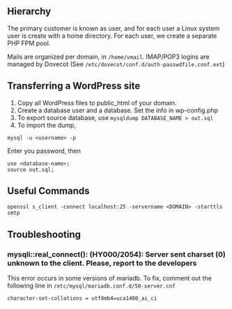 ## Hierarchy

The primary customer is known as user, and for each user a Linux system user is create with a home directory. For each user, we create a separate PHP FPM pool.

Mails are organized per domain, in `/home/vmail`. IMAP/POP3 logins are managed by Dovecot (See `/etc/dovecot/conf.d/auth-passwdfile.conf.ext`)

## Transferring a WordPress site

1. Copy all WordPress files to public_html of your domain.
2. Create a database user and a database. Set the info in wp-config.php
3. To export source database, use `mysqldump DATABASE_NAME > out.sql`
4. To import the dump,

```
mysql -u <username> -p
```

Enter you password, then

```
use <database-name>;
source out.sql;
```

## Useful Commands

```
openssl s_client -connect localhost:25 -servername <DOMAIN> -starttls smtp
```

## Troubleshooting

### mysqli::real_connect(): (HY000/2054): Server sent charset (0) unknown to the client. Please, report to the developers

This error occurs in some versions of mariadb. To fix, comment out the following line in `/etc/mysql/mariadb.conf.d/50-server.cnf`

```
character-set-collations = utf8mb4=uca1400_ai_ci
```